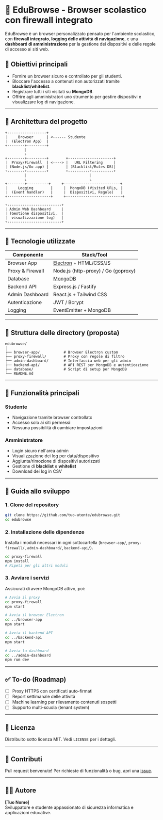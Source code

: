 # 🔐 EduBrowse - Browser scolastico con firewall integrato

EduBrowse è un browser personalizzato pensato per l'ambiente scolastico, con **firewall integrato**, **logging delle attività di navigazione**, e una **dashboard di amministrazione** per la gestione dei dispositivi e delle regole di accesso ai siti web.

## 🧠 Obiettivi principali

- Fornire un browser sicuro e controllato per gli studenti.
- Bloccare l'accesso a contenuti non autorizzati tramite **blacklist/whitelist**.
- Registrare tutti i siti visitati su **MongoDB**.
- Offrire agli amministratori uno strumento per gestire dispositivi e visualizzare log di navigazione.

---

## 🧱 Architettura del progetto

```
+------------------+
|     Browser      | <------ Studente
|  (Electron App)  |
+--------+---------+
         |
         ↓
+--------+---------+        +---------------------+
|  Proxy/Firewall  | <----> |   URL Filtering     |
| (Node.js/Go app) |        | (Blacklist/Rules DB)|
+--------+---------+        +----------+----------+
         |                             |
         ↓                             ↓
+--------+----------+     +--------------------------+
|     Logging        |     |  MongoDB (Visited URLs, |
|  (Event handler)   |     |  Dispositivi, Regole)   |
+--------------------+     +--------------------------+

+-------------------------+
| Admin Web Dashboard     |
| (Gestione dispositivi,  |
|  visualizzazione log)   |
+-------------------------+
```

---

## 🔧 Tecnologie utilizzate

| Componente        | Stack/Tool                |
|-------------------|---------------------------|
| Browser App       | [Electron](https://www.electronjs.org/) + HTML/CSS/JS |
| Proxy & Firewall  | Node.js (http-proxy) / Go (goproxy) |
| Database          | [MongoDB](https://www.mongodb.com/) |
| Backend API       | Express.js / Fastify       |
| Admin Dashboard   | React.js + Tailwind CSS    |
| Autenticazione    | JWT / Bcrypt               |
| Logging           | EventEmitter + MongoDB     |

---

## 📁 Struttura delle directory (proposta)

```
edubrowse/
│
├── browser-app/           # Browser Electron custom
├── proxy-firewall/        # Proxy con regole di filtro
├── admin-dashboard/       # Interfaccia web per gli admin
├── backend-api/           # API REST per MongoDB e autenticazione
├── database/              # Script di setup per MongoDB
└── README.md
```

---

## 📌 Funzionalità principali

### Studente
- Navigazione tramite browser controllato
- Accesso solo ai siti permessi
- Nessuna possibilità di cambiare impostazioni

### Amministratore
- Login sicuro nell'area admin
- Visualizzazione dei log per data/dispositivo
- Aggiunta/rimozione di dispositivi autorizzati
- Gestione di **blacklist** e **whitelist**
- Download dei log in CSV

---

## 🚀 Guida allo sviluppo

### 1. Clone del repository

```bash
git clone https://github.com/tuo-utente/edubrowse.git
cd edubrowse
```

### 2. Installazione delle dipendenze

Installa i moduli necessari in ogni sottocartella (`browser-app/`, `proxy-firewall/`, `admin-dashboard/`, `backend-api/`).

```bash
cd proxy-firewall
npm install
# Ripeti per gli altri moduli
```

### 3. Avviare i servizi

Assicurati di avere MongoDB attivo, poi:

```bash
# Avvia il proxy
cd proxy-firewall
npm start

# Avvia il browser Electron
cd ../browser-app
npm start

# Avvia il backend API
cd ../backend-api
npm start

# Avvia la dashboard
cd ../admin-dashboard
npm run dev
```

---

## ✅ To-do (Roadmap)

- [ ] Proxy HTTPS con certificati auto-firmati
- [ ] Report settimanale delle attività
- [ ] Machine learning per rilevamento contenuti sospetti
- [ ] Supporto multi-scuola (tenant system)

---

## 📄 Licenza

Distribuito sotto licenza MIT. Vedi `LICENSE` per i dettagli.

---

## 🤝 Contributi

Pull request benvenute! Per richieste di funzionalità o bug, apri una [issue](https://github.com/tuo-utente/edubrowse/issues).

---

## 👨‍💻 Autore

**[Tuo Nome]**  
Sviluppatore e studente appassionato di sicurezza informatica e applicazioni educative.
